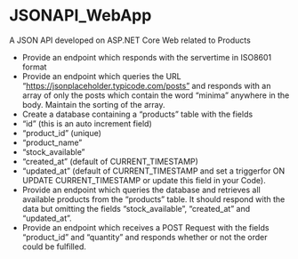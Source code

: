 # JSONAPI_WebApp
A JSON API developed on ASP.NET Core Web related to Products

- Provide an endpoint which responds with the servertime in ISO8601 format
- Provide an endpoint which queries the URL “https://jsonplaceholder.typicode.com/posts”
and responds with an array of only the posts which contain the word “minima” anywhere
in the body. Maintain the sorting of the array.
- Create a database containing a “products” table with the fields
- “id” (this is an auto increment field)
- “product_id” (unique)
- “product_name”
- “stock_available”
- “created_at” (default of CURRENT_TIMESTAMP)
- “updated_at” (default of CURRENT_TIMESTAMP and set a triggerfor ON
UPDATE CURRENT_TIMESTAMP or update this field in your Code).
- Provide an endpoint which queries the database and retrieves all available products from
the “products” table. It should respond with the data but omitting the fields
“stock_available”, “created_at” and “updated_at”.
- Provide an endpoint which receives a POST Request with the fields “product_id” and
“quantity” and responds whether or not the order could be fulfilled.
